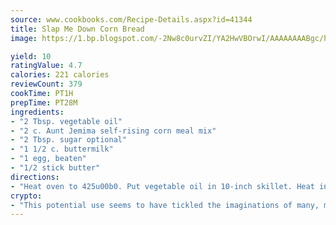 ```yaml
---
source: www.cookbooks.com/Recipe-Details.aspx?id=41344
title: Slap Me Down Corn Bread
image: https://1.bp.blogspot.com/-2Nw8c0urvZI/YA2HwVBOrwI/AAAAAAAABgc/hcoCuYbLRGghREWYfHLERS8jzKEXzVPXwCLcBGAsYHQ/s154/14.png

yield: 10
ratingValue: 4.7
calories: 221 calories
reviewCount: 379
cookTime: PT1H
prepTime: PT28M
ingredients:
- "2 Tbsp. vegetable oil"
- "2 c. Aunt Jemima self-rising corn meal mix"
- "2 Tbsp. sugar optional"
- "1 1/2 c. buttermilk"
- "1 egg, beaten"
- "1/2 stick butter"
directions:
- "Heat oven to 425u00b0. Put vegetable oil in 10-inch skillet. Heat in oven for 3 minutes; tilt skillet to coat bottom evenly. Combine corn meal, melted butter, sugar, buttermilk and egg. Mix well. Pour into hot skillet; bake 25 to 30 minutes."
crypto:
- "This potential use seems to have tickled the imaginations of many, many bitcoin fanciers."
---
```


